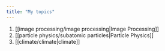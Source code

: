 ```yaml
---
title: "My topics"
---
```

1. [[image processing/image processing|Image Processing]]
2. [[particle physics/subatomic particles|Particle Physics]]
3. [[climate/climate|climate]]
